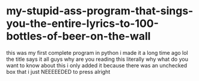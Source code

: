 # my-stupid-ass-program-that-sings-you-the-entire-lyrics-to-100-bottles-of-beer-on-the-wall
this was my first complete program in python i made it a long time ago lol
the title says it all guys
why are you reading this literally why what do you want to know about this i only added it because there was an unchecked box that i just NEEEEEDED to press alright
